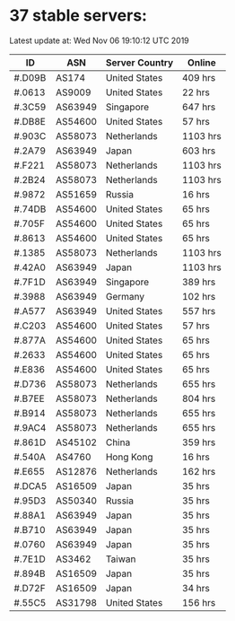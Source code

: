# 37 stable servers:

Latest update at: Wed Nov 06 19:10:12 UTC 2019

| ID | ASN | Server Country | Online |
| -- | --- | -------------- | ------ |
| #.D09B | AS174 | United States | 409 hrs |
| #.0613 | AS9009 | United States | 22 hrs |
| #.3C59 | AS63949 | Singapore | 647 hrs |
| #.DB8E | AS54600 | United States | 57 hrs |
| #.903C | AS58073 | Netherlands | 1103 hrs |
| #.2A79 | AS63949 | Japan | 603 hrs |
| #.F221 | AS58073 | Netherlands | 1103 hrs |
| #.2B24 | AS58073 | Netherlands | 1103 hrs |
| #.9872 | AS51659 | Russia | 16 hrs |
| #.74DB | AS54600 | United States | 65 hrs |
| #.705F | AS54600 | United States | 65 hrs |
| #.8613 | AS54600 | United States | 65 hrs |
| #.1385 | AS58073 | Netherlands | 1103 hrs |
| #.42A0 | AS63949 | Japan | 1103 hrs |
| #.7F1D | AS63949 | Singapore | 389 hrs |
| #.3988 | AS63949 | Germany | 102 hrs |
| #.A577 | AS63949 | United States | 557 hrs |
| #.C203 | AS54600 | United States | 57 hrs |
| #.877A | AS54600 | United States | 65 hrs |
| #.2633 | AS54600 | United States | 65 hrs |
| #.E836 | AS54600 | United States | 65 hrs |
| #.D736 | AS58073 | Netherlands | 655 hrs |
| #.B7EE | AS58073 | Netherlands | 804 hrs |
| #.B914 | AS58073 | Netherlands | 655 hrs |
| #.9AC4 | AS58073 | Netherlands | 655 hrs |
| #.861D | AS45102 | China | 359 hrs |
| #.540A | AS4760 | Hong Kong | 16 hrs |
| #.E655 | AS12876 | Netherlands | 162 hrs |
| #.DCA5 | AS16509 | Japan | 35 hrs |
| #.95D3 | AS50340 | Russia | 35 hrs |
| #.88A1 | AS63949 | Japan | 35 hrs |
| #.B710 | AS63949 | Japan | 35 hrs |
| #.0760 | AS63949 | Japan | 35 hrs |
| #.7E1D | AS3462 | Taiwan | 35 hrs |
| #.894B | AS16509 | Japan | 35 hrs |
| #.D72F | AS16509 | Japan | 34 hrs |
| #.55C5 | AS31798 | United States | 156 hrs |

